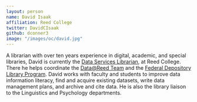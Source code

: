 ```yaml
---
layout: person
name: David Isaak
affiliation: Reed College
twitter: DavidCIsaak
github: dconner3
image: "/images/oc/david.jpg"
---
```


A librarian with over ten years experience in digital, academic, and special libraries, David is currently the [Data Services Librarian](https://library.reed.edu/about/staff/isaak.html), at Reed College. There he helps coordinate the [Data@Reed Team](https://www.reed.edu/data-at-reed) and the [Federal Depository Library Program](https://www.fdlp.gov). David works with faculty and students to improve data information literacy, find and acquire existing datasets, write data management plans, and archive and cite data. He is also the library liaison to the Linguistics and Psychology departments.